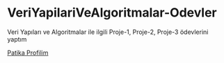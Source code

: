 # VeriYapilariVeAlgoritmalar-Odevler

Veri Yapıları ve Algoritmalar ile ilgili Proje-1, Proje-2, Proje-3 ödevlerini yaptım

[Patika Profilim](https://app.patika.dev/onefourthreebb)
